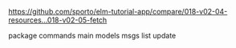 https://github.com/sporto/elm-tutorial-app/compare/018-v02-04-resources...018-v02-05-fetch

package
commands
main
models
msgs
list
update